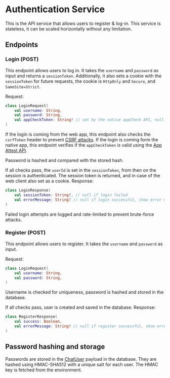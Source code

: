 # Authentication Service
This is the API service that allows users to register & log-in.
This service is stateless, it can be scaled horizontally without any limitation.

## Endpoints

### Login (POST)
This endpoint allows users to log in. It takes the `username` and `password` as input and returns a `sessionToken`. 
Additionally, it also sets a cookie with the `sessionToken` for future requests, the cookie is `HttpOnly` and `Secure`, and `SameSite=Strict`.

Request:
```kotlin
class LoginRequest(
    val username: String,
    val password: String,
    val appCheckToken: String? // set by the native appCheck API, null if login is coming from the web app
)
```

If the login is coming from the web app, this endpoint also checks the `csrfToken` header to prevent [CSRF attacks](https://cheatsheetseries.owasp.org/cheatsheets/Cross-Site_Request_Forgery_Prevention_Cheat_Sheet.html#hmac-based-token-pattern).
If the login is coming form the native app, this endpoint verifies if the `appCheckToken` is valid using the [App Attest API](https://firebase.google.com/docs/app-check/custom-resource-backend#other).

Password is hashed and compared with the stored hash.

If all checks pass, the `userId` is set in the `sessionToken`, from then on the session is authenticated.
The session token is returned, and in case of the web client also set as a cookie.
Response:
```kotlin
class LoginResponse(
    val sessionToken: String?, // null if login failed
    val errorMessage: String? // null if login successful, show error message to user
)
```

Failed login attempts are logged and rate-limited to prevent brute-force attacks.

### Register (POST)

This endpoint allows users to register. It takes the `username` and `password` as input.

Request:
```kotlin
class LoginRequest(
    val username: String,
    val password: String,
)
```

Username is checked for uniqueness, password is hashed and stored in the database.

If all checks pass, user is created and saved in the database.
Response:
```kotlin
class RegisterResponse(
    val success: Boolean,
    val errorMessage: String? // null if register successful, show error message to user
)
```

## Password hashing and storage 

Passwords are stored in the [ChatUser](USER_DATABASE.md#user) payload in the database.
They are hashed using HMAC-SHA512 with a unique salt for each user. The HMAC key is fetched from the environment.